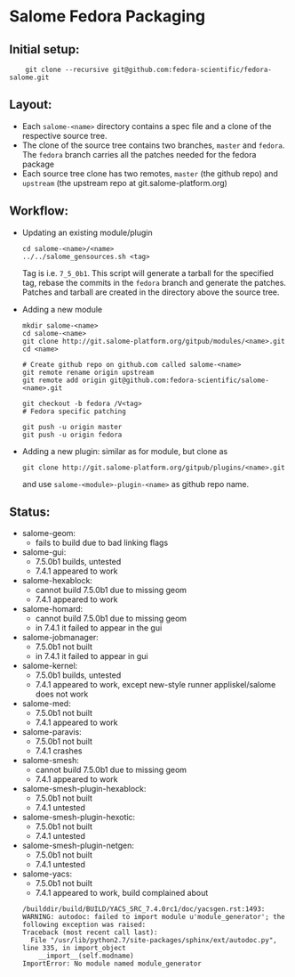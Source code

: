 Salome Fedora Packaging
=======================

Initial setup:
--------------
```
    git clone --recursive git@github.com:fedora-scientific/fedora-salome.git
```

Layout:
-------

* Each `salome-<name>` directory contains a spec file and a clone of the
  respective source tree.
* The clone of the source tree contains two branches, `master` and `fedora`.
  The `fedora` branch carries all the patches needed for the fedora package
* Each source tree clone has two remotes, `master` (the github repo) and
  `upstream` (the upstream repo at git.salome-platform.org)

Workflow:
---------

* Updating an existing module/plugin
    ```
    cd salome-<name>/<name>
    ../../salome_gensources.sh <tag>
    ```
  Tag is i.e. `7_5_0b1`. This script will generate a tarball for the specified
  tag, rebase the commits in the `fedora` branch and generate the patches.
  Patches and tarball are created in the directory above the source tree.

* Adding a new module
    ```
    mkdir salome-<name>
    cd salome-<name>
    git clone http://git.salome-platform.org/gitpub/modules/<name>.git
    cd <name>

    # Create github repo on github.com called salome-<name>
    git remote rename origin upstream
    git remote add origin git@github.com:fedora-scientific/salome-<name>.git

    git checkout -b fedora /V<tag>
    # Fedora specific patching

    git push -u origin master
    git push -u origin fedora
    ```
* Adding a new plugin: similar as for module, but clone as
    ```
    git clone http://git.salome-platform.org/gitpub/plugins/<name>.git
    ```
  and use `salome-<module>-plugin-<name>` as github repo name.

Status:
-------
* salome-geom:
    - fails to build due to bad linking flags
* salome-gui:
    - 7.5.0b1 builds, untested
    - 7.4.1 appeared to work
* salome-hexablock:
    - cannot build 7.5.0b1 due to missing geom
    - 7.4.1 appeared to work
* salome-homard:
    - cannot build 7.5.0b1 due to missing geom
    - in 7.4.1 it failed to appear in the gui
* salome-jobmanager:
    - 7.5.0b1 not built
    - in 7.4.1 it failed to appear in gui
* salome-kernel:
    - 7.5.0b1 builds, untested
    - 7.4.1 appeared to work, except new-style runner appliskel/salome does not work
* salome-med:
    - 7.5.0b1 not built
    - 7.4.1 appeared to work
* salome-paravis:
    - 7.5.0b1 not built
    - 7.4.1 crashes
* salome-smesh:
    - cannot build 7.5.0b1 due to missing geom
    - 7.4.1 appeared to work
* salome-smesh-plugin-hexablock:
    - 7.5.0b1 not built
    - 7.4.1 untested
* salome-smesh-plugin-hexotic:
    - 7.5.0b1 not built
    - 7.4.1 untested
* salome-smesh-plugin-netgen:
    - 7.5.0b1 not built
    - 7.4.1 untested
* salome-yacs:
    - 7.5.0b1 not built
    - 7.4.1 appeared to work, build complained about
    ```
    /builddir/build/BUILD/YACS_SRC_7.4.0rc1/doc/yacsgen.rst:1493: WARNING: autodoc: failed to import module u'module_generator'; the following exception was raised:
    Traceback (most recent call last):
      File "/usr/lib/python2.7/site-packages/sphinx/ext/autodoc.py", line 335, in import_object
        __import__(self.modname)
    ImportError: No module named module_generator
    ```
 